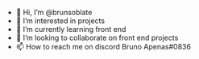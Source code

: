- 👋 Hi, I’m @brunsoblate
- 👀 I’m interested in projects 
- 🌱 I’m currently learning front end
- 💞️ I’m looking to collaborate on front end projects
- 📫 How to reach me on discord Bruno Apenas#0836

<!---
brunsoblate/brunsoblate is a ✨ special ✨ repository because its `README.md` (this file) appears on your GitHub profile.
You can click the Preview link to take a look at your changes.
--->
